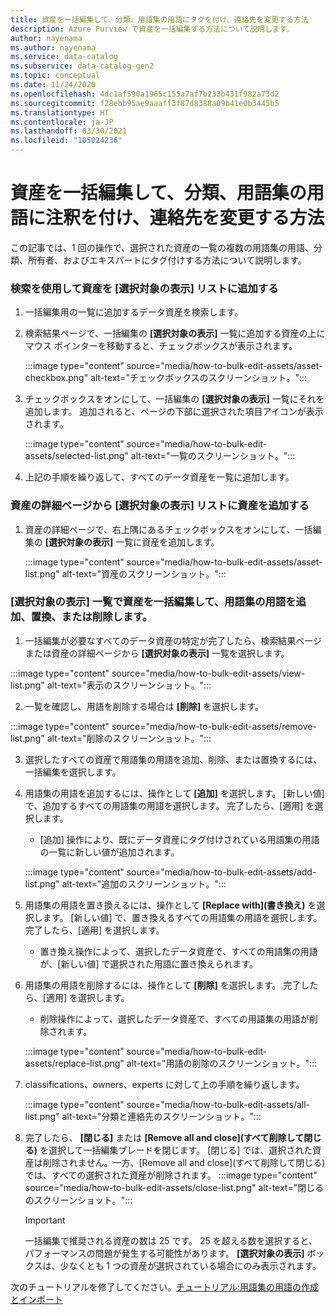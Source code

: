 ```yaml
---
title: 資産を一括編集して、分類、用語集の用語にタグを付け、連絡先を変更する方法
description: Azure Purview で資産を一括編集する方法について説明します。
author: nayenama
ms.author: nayenama
ms.service: data-catalog
ms.subservice: data-catalog-gen2
ms.topic: conceptual
ms.date: 11/24/2020
ms.openlocfilehash: 4dc1af590a1965c155a7af7b233b431f982a73d2
ms.sourcegitcommit: f28ebb95ae9aaaff3f87d8388a09b41e0b3445b5
ms.translationtype: HT
ms.contentlocale: ja-JP
ms.lasthandoff: 03/30/2021
ms.locfileid: "105024236"
---
```

# <a name="how-to-bulk-edit-assets-to-annotate-classifications-glossary-terms-and-modify-contacts"></a>資産を一括編集して、分類、用語集の用語に注釈を付け、連絡先を変更する方法

この記事では、1 回の操作で、選択された資産の一覧の複数の用語集の用語、分類、所有者、およびエキスパートにタグ付けする方法について説明します。

### <a name="add-assets-to-view-selected-list-using-search"></a>検索を使用して資産を [選択対象の表示] リストに追加する

1. 一括編集用の一覧に追加するデータ資産を検索します。

2. 検索結果ページで、一括編集の **[選択対象の表示]** 一覧に追加する資産の上にマウス ポインターを移動すると、チェックボックスが表示されます。

   :::image type="content" source="media/how-to-bulk-edit-assets/asset-checkbox.png" alt-text="チェックボックスのスクリーンショット。":::

3. チェックボックスをオンにして、一括編集の **[選択対象の表示]** 一覧にそれを追加します。 追加されると、ページの下部に選択された項目アイコンが表示されます。

   :::image type="content" source="media/how-to-bulk-edit-assets/selected-list.png" alt-text="一覧のスクリーンショット。":::

4. 上記の手順を繰り返して、すべてのデータ資産を一覧に追加します。

### <a name="add-assets-to-view-selected-list-from-asset-detail-page"></a>資産の詳細ページから [選択対象の表示] リストに資産を追加する

1. 資産の詳細ページで、右上隅にあるチェックボックスをオンにして、一括編集の **[選択対象の表示]** 一覧に資産を追加します。

   :::image type="content" source="media/how-to-bulk-edit-assets/asset-list.png" alt-text="資産のスクリーンショット。":::

### <a name="bulk-edit-assets-in-the-view-selected-list-to-add-replace-or-remove-glossary-terms"></a>[選択対象の表示] 一覧で資産を一括編集して、用語集の用語を追加、置換、または削除します。

1. 一括編集が必要なすべてのデータ資産の特定が完了したら、検索結果ページまたは資産の詳細ページから **[選択対象の表示]** 一覧を選択します。

:::image type="content" source="media/how-to-bulk-edit-assets/view-list.png" alt-text="表示のスクリーンショット。":::

2. 一覧を確認し、用語を削除する場合は **[削除]** を選択します。

:::image type="content" source="media/how-to-bulk-edit-assets/remove-list.png" alt-text="削除のスクリーンショット。":::

3. 選択したすべての資産で用語集の用語を追加、削除、または置換するには、一括編集を選択します。

4. 用語集の用語を追加するには、操作として **[追加]** を選択します。 [新しい値] で、追加するすべての用語集の用語を選択します。 完了したら、[適用] を選択します。
    - [追加] 操作により、既にデータ資産にタグ付けされている用語集の用語の一覧に新しい値が追加されます。  
   
    :::image type="content" source="media/how-to-bulk-edit-assets/add-list.png" alt-text="追加のスクリーンショット。":::

5. 用語集の用語を置き換えるには、操作として **[Replace with]\(書き換え\)** を選択します。 [新しい値] で、置き換えるすべての用語集の用語を選択します。 完了したら、[適用] を選択します。
    - 置き換え操作によって、選択したデータ資産で、すべての用語集の用語が、[新しい値] で選択された用語に置き換えられます。
   
6. 用語集の用語を削除するには、操作として **[削除]** を選択します。 完了したら、[適用] を選択します。
    - 削除操作によって、選択したデータ資産で、すべての用語集の用語が削除されます。
   
    :::image type="content" source="media/how-to-bulk-edit-assets/replace-list.png" alt-text="用語の削除のスクリーンショット。":::

7. classifications、owners、experts に対して上の手順を繰り返します。

    :::image type="content" source="media/how-to-bulk-edit-assets/all-list.png" alt-text="分類と連絡先のスクリーンショット。":::

8. 完了したら、 **[閉じる]** または **[Remove all and close]\(すべて削除して閉じる\)** を選択して一括編集ブレードを閉じます。 [閉じる] では、選択された資産は削除されません。一方、[Remove all and close]\(すべて削除して閉じる\) では、すべての選択された資産が削除されます。
    :::image type="content" source="media/how-to-bulk-edit-assets/close-list.png" alt-text="閉じるのスクリーンショット。":::

   > [!Important]
   > 一括編集で推奨される資産の数は 25 です。 25 を超える数を選択すると、パフォーマンスの問題が発生する可能性があります。
   > **[選択対象の表示]** ボックスは、少なくとも 1 つの資産が選択されている場合にのみ表示されます。


次のチュートリアルを修了してください。[チュートリアル:用語集の用語の作成とインポート](how-to-create-import-export-glossary.md)
